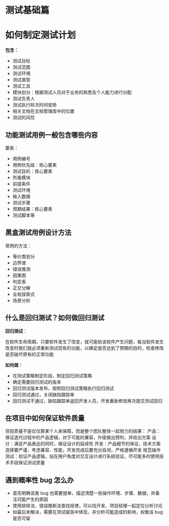# 测试基础篇

# 如何制定测试计划

**包含：**

+ 测试目标
+ 测试范围
+ 测试环境
+ 测试类型
+ 测试工具
+ 模块划分：根据测试人员对于业务的熟悉及个人能力进行分配
+ 测试负责人
+ 测试执行轮次时间安排
+ 相关文档在文档管理库中的位置
+ 测试的风险

## 功能测试用例一般包含哪些内容

要素：

+ 用例编号
+ 用例优先级：核心要素
+ 测试目的：核心要素
+ 所属模块
+ 前提条件
+ 测试环境
+ 输入数据
+ 测试步骤
+ 预期结果：核心要素
+ 测试脚本等

## 黑盒测试用例设计方法

常用的方法：

+ 等价类划分
+ 边界值
+ 错误推测
+ 因果图
+ 判定表
+ 正交分解
+ 全局探索式
+ 场景分析

## 什么是回归测试？如何做回归测试

**回归测试**：

在软件生命周期，只要软件发生了改变，就可能给该软件产生问题，每当软件发生改变时我们就必须重新测试现有的功能，以确定是否达到了预期的目的，检查修改是否破坏原有的正常功能

**如何做**：

+ 在测试策略制定阶段，制定回归测试策略
+ 确定需要回归测试的版本
+ 回归测试版本发布，按照回归测试策略执行回归测试
+ 回归测试通过，关闭缺陷跟踪单
+ 回归测试不通过，缺陷跟踪单返回开发人员，开发重新修改再次提交测试回归

## 在项目中如何保证软件质量
项目质量不是仅仅靠某个人来保障，而是整个团队整体一起努力的结果：
产品：保证迭代过程中的产品逻辑，对于可能的兼容，升级做出预判，并给出方案
设计：满足产品表达的同时，保证设计的延续性
开发：产品细节的保证，技术方案选择要严谨，考虑兼容、性能，开发完成后要充分自测，严格遵循开发  规范操作
测试：验证产品逻辑，站在用户角度对交互设计进行系统验证，尽可能多的使用技术手段保证测试质量

## 遇到概率性 bug 怎么办

+ 首先明确该类 bug 也需要提单，描述清楚一些操作环境、步骤、数据，并备注可能产生的原因
+ 使用排除法、错误推断法查找规律，可以找开发、项目经理一起定位分析讨论
+ 如最后未解决，需要在测试报告中体现，并分析可能造成的影响，权衡该 bug 是否可留



